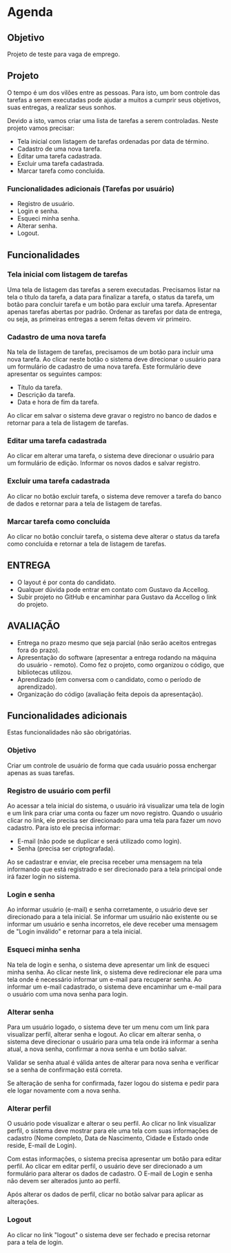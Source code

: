 # Agenda

## Objetivo

Projeto de teste para vaga de emprego.

## Projeto

O tempo é um dos vilões entre as pessoas. Para isto, um bom controle das tarefas a serem executadas pode ajudar a muitos a cumprir seus objetivos, suas entregas, a realizar seus sonhos.

Devido a isto, vamos criar uma lista de tarefas a serem controladas. Neste projeto vamos precisar:

* Tela inicial com listagem de tarefas ordenadas por data de término.
* Cadastro de uma nova tarefa.
* Editar uma tarefa cadastrada.
* Excluir uma tarefa cadastrada.
* Marcar tarefa como concluída.

### Funcionalidades adicionais (Tarefas por usuário)

* Registro de usuário.
* Login e senha.
* Esqueci minha senha.
* Alterar senha.
* Logout.

## Funcionalidades

### Tela inicial com listagem de tarefas

Uma tela de listagem das tarefas a serem executadas. Precisamos listar na tela o título da tarefa, a data para finalizar a tarefa, o status da tarefa, um botão para concluir tarefa e um botão para excluir uma tarefa. Apresentar apenas tarefas abertas por padrão.
Ordenar as tarefas por data de entrega, ou seja, as primeiras entregas a serem feitas devem vir primeiro.

### Cadastro de uma nova tarefa

Na tela de listagem de tarefas, precisamos de um botão para incluir uma nova tarefa. Ao clicar neste botão o sistema deve direcionar o usuário para um formulário de cadastro de uma nova tarefa. Este formulário deve apresentar os seguintes campos:

* Título da tarefa.
* Descrição da tarefa.
* Data e hora de fim da tarefa.

Ao clicar em salvar o sistema deve gravar o registro no banco de dados e retornar para a tela de listagem de tarefas.

### Editar uma tarefa cadastrada

Ao clicar em alterar uma tarefa, o sistema deve direcionar o usuário para um formulário de edição. Informar os novos dados e salvar registro.

### Excluir uma tarefa cadastrada

Ao clicar no botão excluir tarefa, o sistema deve remover a tarefa do banco de dados e retornar para a tela de listagem de tarefas.

### Marcar tarefa como concluída

Ao clicar no botão concluir tarefa, o sistema deve alterar o status da tarefa como concluída e retornar a tela de listagem de tarefas.

## ENTREGA

* O layout é por conta do candidato.
* Qualquer dúvida pode entrar em contato com Gustavo da Accellog.
* Subir projeto no GitHub e encaminhar para Gustavo da Accellog o link do projeto.

## AVALIAÇÃO

* Entrega no prazo mesmo que seja parcial (não serão aceitos entregas fora do prazo).
* Apresentação do software (apresentar a entrega rodando na máquina do usuário - remoto). Como fez o projeto, como organizou o código, que bibliotecas utilizou.
* Aprendizado (em conversa com o candidato, como o período de aprendizado).
* Organização do código (avaliação feita depois da apresentação).

## Funcionalidades adicionais

Estas funcionalidades não são obrigatórias.

### Objetivo

Criar um controle de usuário de forma que cada usuário possa enchergar apenas as suas tarefas.

### Registro de usuário com perfil

Ao acessar a tela inicial do sistema, o usuário irá visualizar uma tela de login e um link para criar uma conta ou fazer um novo registro. Quando o usuário clicar no link, ele precisa ser direcionado para uma tela para fazer um novo cadastro. Para isto ele precisa informar:

* E-mail (não pode se duplicar e será utilizado como login).
* Senha (precisa ser criptografada).

Ao se cadastrar e enviar, ele precisa receber uma mensagem na tela informando que está registrado e ser direcionado para a tela principal onde irá fazer login no sistema.

### Login e senha

Ao informar usuário (e-mail) e senha corretamente, o usuário deve ser direcionado para a tela inicial. Se informar um usuário não existente ou se informar um usuário e senha incorretos, ele deve receber uma mensagem de "Login inválido" e retornar para a tela inicial.

### Esqueci minha senha

Na tela de login e senha, o sistema deve apresentar um link de esqueci minha senha. Ao clicar neste link, o sistema deve redirecionar ele para uma tela onde é necessário informar um e-mail para recuperar senha. Ao informar um e-mail cadastrado, o sistema deve encaminhar um e-mail para o usuário com uma nova senha para login.

### Alterar senha

Para um usuário logado, o sistema deve ter um menu com um link para visualizar perfil, alterar senha e logout. Ao clicar em alterar senha, o sistema deve direcionar o usuário para uma tela onde irá informar a senha atual, a nova senha, confirmar a nova senha e um botão salvar.

Validar se senha atual é válida antes de alterar para nova senha e verificar se a senha de confirmação está correta.

Se alteração de senha for confirmada, fazer logou do sistema e pedir para ele logar novamente com a nova senha.

### Alterar perfil

O usuário pode visualizar e alterar o seu perfil. Ao clicar no link visualizar perfil, o sistema deve mostrar para ele uma tela com suas informações de cadastro (Nome completo, Data de Nascimento, Cidade e Estado onde reside, E-mail de Login).

Com estas informações, o sistema precisa apresentar um botão para editar perfil. Ao clicar em editar perfil, o usuário deve ser direcionado a um formulário para alterar os dados de cadastro. O E-mail de Login e senha não devem ser alterados junto ao perfil.

Após alterar os dados de perfil, clicar no botão salvar para aplicar as alterações.

### Logout

Ao clicar no link "logout" o sistema deve ser fechado e precisa retornar para a tela de login.